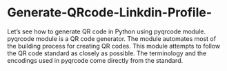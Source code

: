 # Generate-QRcode-Linkdin-Profile-
Let’s see how to generate QR code in Python using pyqrcode module.  pyqrcode module is a QR code generator. The module automates most of the building process for creating QR codes. This module attempts to follow the QR code standard as closely as possible. The terminology and the encodings used in pyqrcode come directly from the standard.
